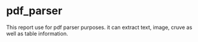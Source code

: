 # pdf_parser
This report use for pdf parser purposes. it can extract text, image, cruve as well as table information.
